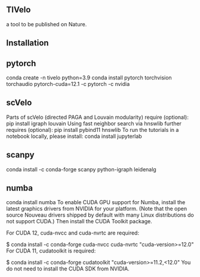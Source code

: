 ## TIVelo
a tool to be published on Nature.

## Installation


## pytorch
conda create -n tivelo python=3.9
conda install pytorch torchvision torchaudio pytorch-cuda=12.1 -c pytorch -c nvidia



## scVelo
Parts of scVelo (directed PAGA and Louvain modularity) require (optional):
pip install igraph louvain
Using fast neighbor search via hnswlib further requires (optional):
pip install pybind11 hnswlib
To run the tutorials in a notebook locally, please install:
conda install jupyterlab


## scanpy
conda install -c conda-forge scanpy python-igraph leidenalg

## numba
conda install numba
To enable CUDA GPU support for Numba, install the latest graphics drivers from NVIDIA for your platform. (Note that the open source Nouveau drivers shipped by default with many Linux distributions do not support CUDA.) Then install the CUDA Toolkit package.

For CUDA 12, cuda-nvcc and cuda-nvrtc are required:

$ conda install -c conda-forge cuda-nvcc cuda-nvrtc "cuda-version>=12.0"
For CUDA 11, cudatoolkit is required:

$ conda install -c conda-forge cudatoolkit "cuda-version>=11.2,<12.0"
You do not need to install the CUDA SDK from NVIDIA.